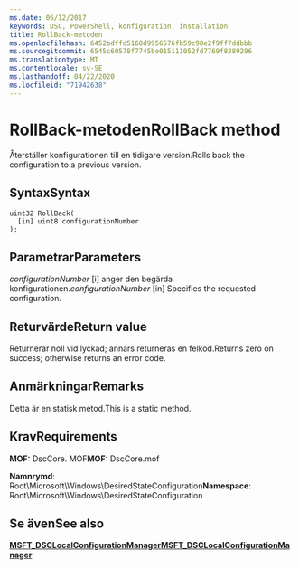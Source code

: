 ```yaml
---
ms.date: 06/12/2017
keywords: DSC, PowerShell, konfiguration, installation
title: RollBack-metoden
ms.openlocfilehash: 6452bdffd5160d9956576fb59c98e2f9ff7ddbbb
ms.sourcegitcommit: 6545c60578f7745be015111052fd7769f8289296
ms.translationtype: MT
ms.contentlocale: sv-SE
ms.lasthandoff: 04/22/2020
ms.locfileid: "71942638"
---
```

# <a name="rollback-method"></a><span data-ttu-id="2c63a-103">RollBack-metoden</span><span class="sxs-lookup"><span data-stu-id="2c63a-103">RollBack method</span></span>

<span data-ttu-id="2c63a-104">Återställer konfigurationen till en tidigare version.</span><span class="sxs-lookup"><span data-stu-id="2c63a-104">Rolls back the configuration to a previous version.</span></span>

## <a name="syntax"></a><span data-ttu-id="2c63a-105">Syntax</span><span class="sxs-lookup"><span data-stu-id="2c63a-105">Syntax</span></span>

```mof
uint32 RollBack(
  [in] uint8 configurationNumber
);
```

## <a name="parameters"></a><span data-ttu-id="2c63a-106">Parametrar</span><span class="sxs-lookup"><span data-stu-id="2c63a-106">Parameters</span></span>

<span data-ttu-id="2c63a-107">*configurationNumber* \[i\] anger den begärda konfigurationen.</span><span class="sxs-lookup"><span data-stu-id="2c63a-107">*configurationNumber* \[in\] Specifies the requested configuration.</span></span>

## <a name="return-value"></a><span data-ttu-id="2c63a-108">Returvärde</span><span class="sxs-lookup"><span data-stu-id="2c63a-108">Return value</span></span>

<span data-ttu-id="2c63a-109">Returnerar noll vid lyckad; annars returneras en felkod.</span><span class="sxs-lookup"><span data-stu-id="2c63a-109">Returns zero on success; otherwise returns an error code.</span></span>

## <a name="remarks"></a><span data-ttu-id="2c63a-110">Anmärkningar</span><span class="sxs-lookup"><span data-stu-id="2c63a-110">Remarks</span></span>

<span data-ttu-id="2c63a-111">Detta är en statisk metod.</span><span class="sxs-lookup"><span data-stu-id="2c63a-111">This is a static method.</span></span>

## <a name="requirements"></a><span data-ttu-id="2c63a-112">Krav</span><span class="sxs-lookup"><span data-stu-id="2c63a-112">Requirements</span></span>

<span data-ttu-id="2c63a-113">**MOF:** DscCore. MOF</span><span class="sxs-lookup"><span data-stu-id="2c63a-113">**MOF:** DscCore.mof</span></span>

<span data-ttu-id="2c63a-114">**Namnrymd**: Root\Microsoft\Windows\DesiredStateConfiguration</span><span class="sxs-lookup"><span data-stu-id="2c63a-114">**Namespace**: Root\Microsoft\Windows\DesiredStateConfiguration</span></span>

## <a name="see-also"></a><span data-ttu-id="2c63a-115">Se även</span><span class="sxs-lookup"><span data-stu-id="2c63a-115">See also</span></span>

[<span data-ttu-id="2c63a-116">**MSFT_DSCLocalConfigurationManager**</span><span class="sxs-lookup"><span data-stu-id="2c63a-116">**MSFT_DSCLocalConfigurationManager**</span></span>](msft-dsclocalconfigurationmanager.md)
